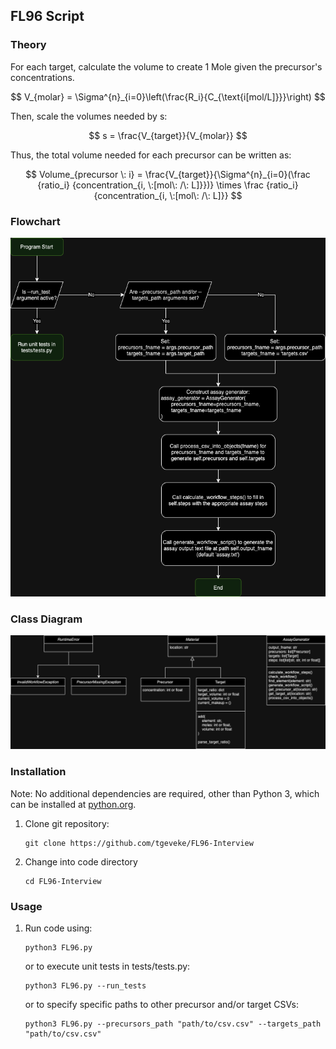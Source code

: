 <!-- 
    README.md
    Written by @geveke.tom
    Febuary 2024
-->

## FL96 Script 

### Theory

For each target, calculate the volume to create 1 Mole given the precursor's concentrations.


$$
    V_{molar} = \Sigma^{n}_{i=0}\left(\frac{R_i}{C_{\text{i[mol/L]}}}\right)
$$


Then, scale the volumes needed by s:


$$ 
    s = \frac{V_{target}}{V_{molar}}  
$$


Thus, the total volume needed for each precursor can be written as:


$$ 
Volume_{precursor \: i} = \frac{V_{target}}{\Sigma^{n}_{i=0}(\frac {ratio_i} {concentration_{i, \:[mol\: /\: L]}})} \times \frac {ratio_i} {concentration_{i, \:[mol\: /\: L]}}
$$

### Flowchart
![Flowchart](imgs/flowChart.png)

### Class Diagram
![Flowchart](imgs/classDiagram.png)

### Installation
Note: No additional dependencies are required, other than Python 3, which can be installed at [python.org](https://www.python.org/downloads/).
1. Clone git repository: 
    ```
    git clone https://github.com/tgeveke/FL96-Interview
    ```
2. Change into code directory
    ```
    cd FL96-Interview
    ```

### Usage
1. Run code using:
    ```
    python3 FL96.py
    ```
    or to execute unit tests in tests/tests.py:
    ```
    python3 FL96.py --run_tests
    ```
    or to specify specific paths to other precursor and/or target CSVs:
    ```
    python3 FL96.py --precursors_path "path/to/csv.csv" --targets_path "path/to/csv.csv"
    ```
